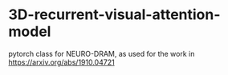# 3D-recurrent-visual-attention-model

pytorch class for NEURO-DRAM, as used for the work in https://arxiv.org/abs/1910.04721 
